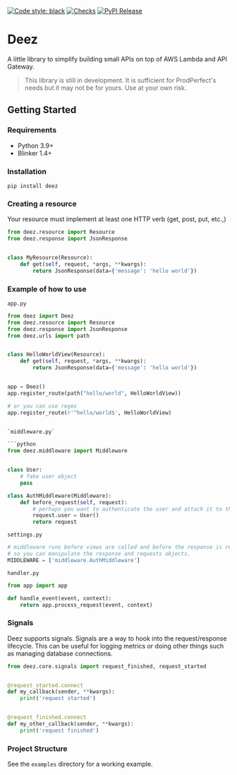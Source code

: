 [![Code style: black](https://img.shields.io/badge/code%20style-black-000000.svg)](https://github.com/psf/black)
[![Checks](https://github.com/ProdPerfect/deez/actions/workflows/checks.yml/badge.svg)](https://github.com/ProdPerfect/deez/actions/workflows/checks.yml)
[![PyPI Release](https://github.com/ProdPerfect/deez/actions/workflows/release.yaml/badge.svg)](https://github.com/ProdPerfect/deez/actions/workflows/release.yaml)

# Deez

A little library to simplify building small APIs on top of AWS Lambda and API
Gateway.

> This library is still in development. It is sufficient for ProdPerfect's needs
> but it may not be for yours. Use at your own risk.

## Getting Started

### Requirements

- Python 3.9+
- Blinker 1.4+

### Installation

`pip install deez`

### Creating a resource

Your resource must implement at least one HTTP verb (get, post, put, etc.,)

```python
from deez.resource import Resource
from deez.response import JsonResponse


class MyResource(Resource):
    def get(self, request, *args, **kwargs):
        return JsonResponse(data={'message': 'hello world'})
```

### Example of how to use

`app.py`

````python
from deez import Deez
from deez.resource import Resource
from deez.response import JsonResponse
from deez.urls import path


class HelloWorldView(Resource):
    def get(self, request, *args, **kwargs):
        return JsonResponse(data={'message': 'hello world'})


app = Deez()
app.register_route(path("hello/world", HelloWorldView))

# or you can use regex
app.register_route(r'^hello/world$', HelloWorldView)


`middleware.py`

```python
from deez.middleware import Middleware


class User:
    # fake user object
    pass

class AuthMiddleware(Middleware):
    def before_request(self, request):
        # perhaps you want to authenticate the user and attach it to the request object
        request.user = User() 
        return request
````

`settings.py`

```python
# middleware runs before views are called and before the response is returned
# so you can manipulate the response and requests objects.
MIDDLEWARE = ['middleware.AuthMiddleware']
```

`handler.py`

```python
from app import app

def handle_event(event, context):
    return app.process_request(event, context)
```

### Signals

Deez supports signals. Signals are a way to hook into the request/response
lifecycle. This can be useful for logging metrics or doing other things such as
managing database connections.

```python
from deez.core.signals import request_finished, request_started


@request_started.connect
def my_callback(sender, **kwargs):
    print('request started')


@request_finished.connect
def my_other_callback(sender, **kwargs):
    print('request finished')
```

### Project Structure

See the `examples` directory for a working example.

